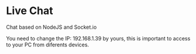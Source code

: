 # Live Chat
Chat based on NodeJS and Socket.io

You need to change the IP: 192.168.1.39 by yours, this is important to access to your PC from diferents devices.

